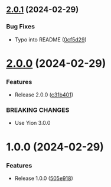 ## [2.0.1](https://github.com/boutdecode/encoding/compare/v2.0.0...v2.0.1) (2024-02-29)


### Bug Fixes

* Typo into README ([0cf5d29](https://github.com/boutdecode/encoding/commit/0cf5d29cfaed41e40263fc96d5a8317034aacd39))

# [2.0.0](https://github.com/boutdecode/encoding/compare/v1.0.0...v2.0.0) (2024-02-29)


### Features

* Release 2.0.0 ([c31b401](https://github.com/boutdecode/encoding/commit/c31b401685bedd561b9b49e067bb7dbe2ac03fb4))


### BREAKING CHANGES

* Use Yion 3.0.0

# 1.0.0 (2024-02-29)


### Features

* Release 1.0.0 ([505e918](https://github.com/boutdecode/encoding/commit/505e918a7c5f3962288f077b356d239d0f364c86))
